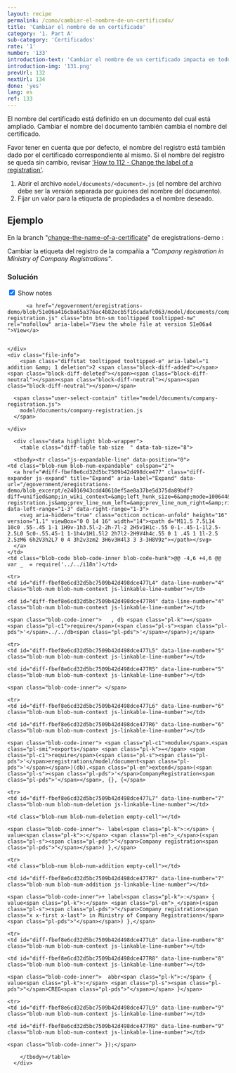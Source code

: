 ```yaml
---
layout: recipe
permalink: /como/cambiar-el-nombre-de-un-certificado/
title: 'Cambiar el nombre de un certificado'
category: '1. Part A'
sub-category: 'Certificados'
rate: '1'
number: '133'
introduction-text: 'Cambiar el nombre de un certificado impacta en todos los demás certificados que ya han sido procesados en el sistema.'
introduction-img: '131.png'
prevUrl: 132
nextUrl: 134
done: 'yes'
lang: es
ref: 133
---
```


El nombre del certificado está definido en un documento del cual está ampliado. Cambiar el nombre del documento también cambia el nombre del certificado.

Favor tener en cuenta que por defecto, el nombre del registro está también dado por el certificado correspondiente al mismo. Si el nombre del registro se queda sin cambio, revisar ['How to 112 - Change the label of a registration'](/how-to/change-the-name-and-the-short-name-of-a-registration/).

1. Abrir el archivo `model/documents/<document>.js` (el nombre del archivo debe ser la versión separada por guiones del nombre del documento).
2. Fijar un valor para la etiqueta de propiedades a el nombre deseado.

## Ejemplo

En la branch "[change-the-name-of-a-certificate](https://github.com/egovernment/eregistrations-demo/tree/change-the-name-of-a-certificate)" de eregistrations-demo :

Cambiar la etiqueta del registro de la compañia a *"Company registration in Ministry of Company Registrations"*.

### Solución

<div id="files" class="diff-view " onclick="window.open('https://github.com/egovernment/eregistrations-demo/compare/change-the-name-of-a-certificate...change-the-name-of-a-certificate-solution#files')">

<a name="diff-fbef8e6cd32d5bc7509b42d498dce477"></a>
<div id="diff-0" class="file js-details-container




             show-inline-notes
           ">
  <div class="file-header" data-path="model/documents/company-registration.js">
    <div class="file-actions">
        <span class="show-file-notes">
          <label>
            <input checked="checked" class="js-toggle-file-notes" type="checkbox">
            Show notes
          </label>
        </span>

          <a href="/egovernment/eregistrations-demo/blob/51e06a416cba65a376ac4b82ecb5f16cadafc063/model/documents/company-registration.js" class="btn btn-sm tooltipped tooltipped-nw" rel="nofollow" aria-label="View the whole file at version 51e06a4 ">View</a>


    </div>
    <div class="file-info">
        <span class="diffstat tooltipped tooltipped-e" aria-label="1 addition &amp; 1 deletion">2 <span class="block-diff-added"></span><span class="block-diff-deleted"></span><span class="block-diff-neutral"></span><span class="block-diff-neutral"></span><span class="block-diff-neutral"></span></span>

      <span class="user-select-contain" title="model/documents/company-registration.js">
        model/documents/company-registration.js
      </span>

    </div>
  </div>

      <div class="data highlight blob-wrapper">
        <table class="diff-table tab-size  " data-tab-size="8">

      <tbody><tr class="js-expandable-line" data-position="0">
    <td class="blob-num blob-num-expandable" colspan="2">
      <a href="#diff-fbef8e6cd32d5bc7509b42d498dce477" class="diff-expander js-expand" title="Expand" aria-label="Expand" data-url="/egovernment/eregistrations-demo/blob_excerpt/e24016943cdd40610ef5ae8a37be5d375da89bdf?diff=unified&amp;in_wiki_context=&amp;left_hunk_size=6&amp;mode=100644&amp;next_line_num_left=4&amp;next_line_num_right=4&amp;path=model%2Fdocuments%2Fcompany-registration.js&amp;prev_line_num_left=&amp;prev_line_num_right=&amp;right_hunk_size=6" data-left-range="1-3" data-right-range="1-3">
        <svg aria-hidden="true" class="octicon octicon-unfold" height="16" version="1.1" viewBox="0 0 14 16" width="14"><path d="M11.5 7.5L14 10c0 .55-.45 1-1 1H9v-1h3.5l-2-2h-7l-2 2H5v1H1c-.55 0-1-.45-1-1l2.5-2.5L0 5c0-.55.45-1 1-1h4v1H1.5l2 2h7l2-2H9V4h4c.55 0 1 .45 1 1l-2.5 2.5zM6 6h2V3h2L7 0 4 3h2v3zm2 3H6v3H4l3 3 3-3H8V9z"></path></svg>
      </a>
    </td>
    <td class="blob-code blob-code-inner blob-code-hunk">@@ -4,6 +4,6 @@ var _  = require('../../i18n')</td>
  </tr>

    <tr>
    <td id="diff-fbef8e6cd32d5bc7509b42d498dce477L4" data-line-number="4" class="blob-num blob-num-context js-linkable-line-number"></td>

    <td id="diff-fbef8e6cd32d5bc7509b42d498dce477R4" data-line-number="4" class="blob-num blob-num-context js-linkable-line-number"></td>

  <td class="blob-code blob-code-context">

    <span class="blob-code-inner">   , db <span class="pl-k">=</span> <span class="pl-c1">require</span>(<span class="pl-s"><span class="pl-pds">'</span>../../db<span class="pl-pds">'</span></span>);</span>

  </td>
</tr>


    <tr>
    <td id="diff-fbef8e6cd32d5bc7509b42d498dce477L5" data-line-number="5" class="blob-num blob-num-context js-linkable-line-number"></td>

    <td id="diff-fbef8e6cd32d5bc7509b42d498dce477R5" data-line-number="5" class="blob-num blob-num-context js-linkable-line-number"></td>

  <td class="blob-code blob-code-context">

    <span class="blob-code-inner"> </span>

  </td>
</tr>


    <tr>
    <td id="diff-fbef8e6cd32d5bc7509b42d498dce477L6" data-line-number="6" class="blob-num blob-num-context js-linkable-line-number"></td>

    <td id="diff-fbef8e6cd32d5bc7509b42d498dce477R6" data-line-number="6" class="blob-num blob-num-context js-linkable-line-number"></td>

  <td class="blob-code blob-code-context">

    <span class="blob-code-inner"> <span class="pl-c1">module</span>.<span class="pl-smi">exports</span> <span class="pl-k">=</span> <span class="pl-c1">require</span>(<span class="pl-s"><span class="pl-pds">'</span>eregistrations/model/document<span class="pl-pds">'</span></span>)(db).<span class="pl-en">extend</span>(<span class="pl-s"><span class="pl-pds">'</span>CompanyRegistration<span class="pl-pds">'</span></span>, {}, {</span>

  </td>
</tr>


    <tr>
    <td id="diff-fbef8e6cd32d5bc7509b42d498dce477L7" data-line-number="7" class="blob-num blob-num-deletion js-linkable-line-number"></td>

    <td class="blob-num blob-num-deletion empty-cell"></td>

  <td class="blob-code blob-code-deletion">

    <span class="blob-code-inner">- label<span class="pl-k">:</span> { value<span class="pl-k">:</span> <span class="pl-en">_</span>(<span class="pl-s"><span class="pl-pds">"</span>Company registration<span class="pl-pds">"</span></span>) },</span>

  </td>
</tr>


    <tr>
    <td class="blob-num blob-num-addition empty-cell"></td>

    <td id="diff-fbef8e6cd32d5bc7509b42d498dce477R7" data-line-number="7" class="blob-num blob-num-addition js-linkable-line-number"></td>

  <td class="blob-code blob-code-addition">

    <span class="blob-code-inner">+ label<span class="pl-k">:</span> { value<span class="pl-k">:</span> <span class="pl-en">_</span>(<span class="pl-s"><span class="pl-pds">"</span>Company registration<span class="x x-first x-last"> in Ministry of Company Registrations</span><span class="pl-pds">"</span></span>) },</span>

  </td>
</tr>


    <tr>
    <td id="diff-fbef8e6cd32d5bc7509b42d498dce477L8" data-line-number="8" class="blob-num blob-num-context js-linkable-line-number"></td>

    <td id="diff-fbef8e6cd32d5bc7509b42d498dce477R8" data-line-number="8" class="blob-num blob-num-context js-linkable-line-number"></td>

  <td class="blob-code blob-code-context">

    <span class="blob-code-inner">  abbr<span class="pl-k">:</span> { value<span class="pl-k">:</span> <span class="pl-s"><span class="pl-pds">"</span>CREG<span class="pl-pds">"</span></span> }</span>

  </td>
</tr>


    <tr>
    <td id="diff-fbef8e6cd32d5bc7509b42d498dce477L9" data-line-number="9" class="blob-num blob-num-context js-linkable-line-number"></td>

    <td id="diff-fbef8e6cd32d5bc7509b42d498dce477R9" data-line-number="9" class="blob-num blob-num-context js-linkable-line-number"></td>

  <td class="blob-code blob-code-context">

    <span class="blob-code-inner"> });</span>

  </td>
</tr>



        </tbody></table>
      </div>
</div>

</div>

